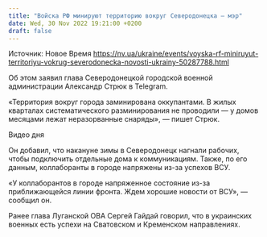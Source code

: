 ```yaml
---
title: "Войска РФ минируют территорию вокруг Северодонецка — мэр"
date: Wed, 30 Nov 2022 19:21:00 +0200
draft: false
---
```

Источник: Новое Время https://nv.ua/ukraine/events/voyska-rf-miniruyut-territoriyu-vokrug-severodonecka-novosti-ukrainy-50287788.html


Об этом заявил глава Северодонецкой городской военной администрации Александр Стрюк в Telegram.

«Территория вокруг города заминирована оккупантами. В жилых кварталах систематического разминирования не проводили — у домов месяцами лежат неразорванные снаряды», — пишет Стрюк.

 Видео дня   

Он добавил, что накануне зимы в Северодонецк нагнали рабочих, чтобы подключить отдельные дома к коммуникациям. Также, по его данным, коллаборанты в городе напряжены из-за успехов ВСУ.

«У коллаборантов в городе напряженное состояние из-за приближающейся линии фронта. Ждем хорошие новости от ВСУ», — сообщил он.

Ранее глава Луганской ОВА Сергей Гайдай говорил, что в украинских военных есть успехи на Сватовском и Кременском направлениях.
